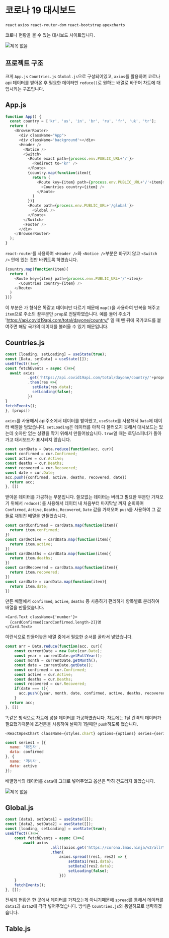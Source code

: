 # 코로나 19 대시보드

`react` `axios` `react-router-dom` `react-bootstrap` `apexcharts`

코로나 현황을 볼 수 있는 대시보드 사이트입니다.

![제목 없음](https://user-images.githubusercontent.com/37141223/147278046-f695d191-5496-4217-9764-418e2cd45156.png)

## 프로젝트 구조

크게 `App.js` `Countries.js` `Global.js`으로 구성되어있고, `axios`를 활용하여 코로나 api 데이터를 받아온 후 필요한 데이터만 `reduce()`로 원하는 배열로 바꾸어 차트에 대입시키는 구조입니다.

## App.js

```javascript
function App() {
  const country = ['kr', 'us', 'in', 'br', 'ru', 'fr', 'uk', 'tr'];
  return (
    <BrowserRouter>
      <div className="App">
      <div className='background'></div>
      <Header />
        <Notice />
        <Switch>
          <Route exact path={process.env.PUBLIC_URL+'/'}>
            <Redirect to='kr' />
          </Route>
          {country.map(function(item){
            return (
              <Route key={item} path={process.env.PUBLIC_URL+'/'+item}>
                <Countries country={item} />
              </Route>
            )
          })}
          <Route path={process.env.PUBLIC_URL+'/global'}>
            <Global />
          </Route>
        </Switch>
        <Footer />
      </div>
    </BrowserRouter>
  );
}
```

`react-router`를 사용하여 `<Header />`와 `<Notice />`부분은 바뀌지 않고 `<Switch />` 안에 있는 것만 바뀌도록 하였습니다. 

```javascript
{country.map(function(item){
  return (
    <Route key={item} path={process.env.PUBLIC_URL+'/'+item}>
      <Countries country={item} />
    </Route>
  )
})}
```

이 부분은 <Countries /> 가 형식은 똑같고 데이터만 다르기 때문에 `map()`을 사용하여 반복을 해주고 `item`으로 주소의 끝부분만 `prop`로 전달하였습니다.
예를 들어 주소가 'https://api.covid19api.com/total/dayone/country/' 일 때 맨 뒤에 국가코드를 붙여주면 해당 국가의 데이터를 불러올 수 있기 때문입니다.

## Countries.js

```javascript
const [loading, setLoading] = useState(true);
const [Data, setData] = useState([]);
useEffect(()=>{
const fetchEvents = async ()=>{
  await axios
          .get('https://api.covid19api.com/total/dayone/country/'+props.country)
          .then(res =>{
            setData(res.data);
            setLoading(false);
          })
}
fetchEvents();
}, [props])
```

`axios`를 사용해서 api주소에서 데이터를 받아왔고, `useState`를 사용해서 `Data`에 데이터 배열을 담았습니다. `setLoading`은 데이터를 아직 다 불러오지 못해서 대시보드는 있는데 숫자만 없는 상황을 막기 위해서 만들어놨습니다. `true`일 때는 로딩스피너가 돌아가고 대시보드가 표시되지 않습니다.

```javascript
const cardData = Data.reduce(function(acc, cur){
const confirmed = cur.Confirmed;
const active = cur.Active;
const deaths = cur.Deaths;
const recovered = cur.Recovered;
const date = cur.Date;
acc.push({confirmed, active, deaths, recovered, date})
  return acc;
}, [])
```

받아온 데이터를 가공하는 부분입니다. 쓸모없는 데이터는 버리고 필요한 부분만 가져오기 위해서 `reduce()`를 사용해서 데이터 내 처음부터 마지막날 까지 순회하여 `Confirmed`, `Active`, `Deaths`, `Recovered`, `Date` 값을 가져오며 `push`를 사용하여 그 값들로 채워진 배열을 만들었습니다.

```javascript
const cardConfirmed = cardData.map(function(item){
  return item.confirmed;
})
const cardActive = cardData.map(function(item){
  return item.active;
})
const cardDeaths = cardData.map(function(item){
  return item.deaths;
})
const cardRecovered = cardData.map(function(item){
  return item.recovered;
})
const cardDate = cardData.map(function(item){
  return item.date;
})
```

만든 배열에서 `confirmed`, `active`, `deaths` 등 사용하기 편리하게 항목별로 분리하여 배열을 만들었습니다.

```javacript
<Card.Text className={'number'}>
  {cardConfirmed[cardConfirmed.length-2]}명
</Card.Text>
```

이런식으로 만들어놓은 배열 중에서 필요한 순서를 골라서 넣었습니다.

```javascript
const arr = Data.reduce(function(acc, cur){
    const currentDate = new Date(cur.Date);
    const year = currentDate.getFullYear();
    const month = currentDate.getMonth();
    const date = currentDate.getDate();
    const confirmed = cur.Confirmed;
    const active = cur.Active;
    const deaths = cur.Deaths;
    const recovered = cur.Recovered;
    if(date === 1){
      acc.push({year, month, date, confirmed, active, deaths, recovered, currentDate:cur.Date})
    }
  return acc;
}, [])
```

똑같은 방식으로 차트에 넣을 데이터를 가공하였습니다. 차트에는 1달 간격의 데이터가 필요했기때문에 조건문을 사용하여 날짜가 1일때만 `push`하도록 했습니다.

```javascript
<ReactApexChart className={styles.chart} options={options} series={series1} type="area" height={350} />
```

```javascript
const series1 = [{
  name: '확진자',
  data: confirmed
}, {
  name: '격리자',
  data: active
}];
```

배열형식의 데이터를 `data`에 그대로 넣어주었고 옵션은 딱히 건드리지 않았습니다.

![제목 없음](https://user-images.githubusercontent.com/37141223/147287373-f9a4290a-a048-4cee-980e-f6db4c4f0123.png)

## Global.js

```javascript
const [data1, setData1] = useState([]);
const [data2, setData2] = useState([]);
const [loading, setLoading] = useState(true);
useEffect(()=>{
    const fetchEvents = async ()=>{
        await axios
                    .all([axios.get('https://corona.lmao.ninja/v2/all?today='), axios.get('https://corona.lmao.ninja/v2/countries?yesterday=&sort=cases')])
                    .then(
                        axios.spread((res1, res2) => {
                            setData1(res1.data);
                            setData2(res2.data);
                            setLoading(false);
                        }))
    }
    fetchEvents();
}, []);
```

전세계 현황은 한 곳에서 데이터를 가져오는게 아니기때문에 `spread`를 통해서 데이터를 `data1`과 `data2`에 각각 넣어주었습니다. 방식은 `Countries.js`와 동일하므로 생략하겠습니다.

## Table.js



